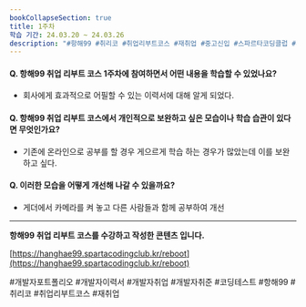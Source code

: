 ```yaml
---
bookCollapseSection: true
title: 1주차
학습 기간: 24.03.20 ~ 24.03.26
description: "#항해99 #취리코 #취업리부트코스 #재취업 #중고신입 #스파르타코딩클럽 #개발자포트폴리오 #개발자이력서 #개발자취업 #개발자취준"
---
```

#### Q. 항해99 취업 리부트 코스 1주차에 참여하면서 어떤 내용을 학습할 수 있었나요? 
- 회사에게 효과적으로 어필할 수 있는 이력서에 대해 알게 되었다.

#### Q. 항해99 취업 리부트 코스에서 개인적으로 보완하고 싶은 모습이나 학습 습관이 있다면 무엇인가요?
- 기존에 온라인으로 공부를 할 경우 게으르게 학습 하는 경우가 많았는데 이를 보완하고 싶다.

#### Q. 이러한 모습을 어떻게 개선해 나갈 수 있을까요?
- 게더에서 카메라를 켜 놓고 다른 사람들과 함께 공부하여 개선

---
**항해99 취업 리부트 코스를 수강하고 작성한 콘텐츠 입니다.**

[https://hanghae99.spartacodingclub.kr/reboot](https://hanghae99.spartacodingclub.kr/reboot)

#개발자포트폴리오 #개발자이력서 #개발자취업 #개발자취준 #코딩테스트 #항해99 #취리코 #취업리부트코스 #재취업